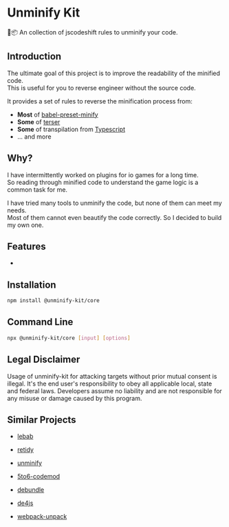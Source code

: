 # Unminify Kit

🔪📦 An collection of jscodeshift rules to unminify your code.

## Introduction

The ultimate goal of this project is to improve the readability of the minified code.\
This is useful for you to reverse engineer without the source code.

It provides a set of rules to reverse the minification process from:
- **Most** of [babel-preset-minify](https://babeljs.io/docs/babel-preset-minify)
- **Some** of [terser](https://terser.org)
- **Some** of transpilation from [Typescript](https://www.typescriptlang.org/)
- ... and more

## Why?

I have intermittently worked on plugins for io games for a long time.\
So reading through minified code to understand the game logic is a common task for me.

I have tried many tools to unminify the code, but none of them can meet my needs.\
Most of them cannot even beautify the code correctly. So I decided to build my own one.


## Features

-

## Installation

```bash
npm install @unminify-kit/core
```

## Command Line

```bash
npx @unminify-kit/core [input] [options]
```

## Legal Disclaimer

Usage of unminify-kit for attacking targets without prior mutual consent is illegal. It's the end user's responsibility to obey all applicable local, state and federal laws. Developers assume no liability and are not responsible for any misuse or damage caused by this program.

## Similar Projects

- [lebab](https://github.com/lebab/lebab)
- [retidy](https://github.com/Xmader/retidy)
- [unminify](https://github.com/shapesecurity/unminify)
- [5to6-codemod](https://github.com/5to6/5to6-codemod)

- [debundle](https://github.com/1egoman/debundle)
- [de4js](https://github.com/lelinhtinh/de4js)
- [webpack-unpack](https://github.com/goto-bus-stop/webpack-unpack)
